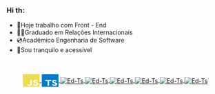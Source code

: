 ### Hi th:
- 🔭Hoje trabalho com Front - End
- 👨‍🎓Graduado em Relações Internacionais
- 💿Acadêmico Engenharia de Software  
- 💪Sou tranquilo e acessível

<div align="center">
  <a href="https://github.com/Ed Mangilli>
  
</div>
Pe<div style="display: inline_block"><br>

<div align="center">
  <a href="https://github.com/Ed Mangilli">
</div>


  <div style="display: inline_block"><br>  
  <img align="center" alt="Ed-Js" height="30" width="40" src="https://raw.githubusercontent.com/devicons/devicon/master/icons/javascript/javascript-plain.svg">
  
  

  <img align="center" alt="Ed-Ts" height="30" width="40" src="https://raw.githubusercontent.com/devicons/devicon/master/icons/typescript/typescript-plain.svg">
  
  

  <img align="center" alt="Ed-Ts" height="30" width="40" src="https://img.shields.io/badge/Gmail-D14836?style=for-the-badge&logo=gmail&logoColor=white">
  
  
 
  <img align="center" alt="Ed-Ts" height="30" width="40" src="https://img.shields.io/badge/GroupMe-00AFF0?style=for-the-badge&logo=groupme&logoColor=white">
  
  

  <img align="center" alt="Ed-Ts" height="30" width="40" src="https://img.shields.io/badge/icq_new-black?style=for-the-badge&logo=icq&logolColor=42F425">
  
  

  <img align="center" alt="Ed-Ts" height="30" width="40" src="https://img.shields.io/badge/Signal-%23039BE5.svg?&style=for-the-badge&logo=Signal&logoColor=white">
  
    

  <img align="center" alt="Ed-Ts" height="30" width="40" src="https://img.shields.io/badge/WhatsApp-25D366?style=for-the-badge&logo=whatsapp&logoColor=white">



  <img align="center" alt="Ed-Ts" height="30" width="40" src="https://i0.wp.com/techwek.com/wp-content/uploads/2021/02/gif-cachorro-1.gif?resize=480%2C480&ssl=1">
  

     

